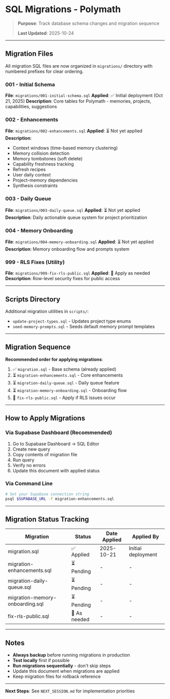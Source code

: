 # SQL Migrations - Polymath

> **Purpose**: Track database schema changes and migration sequence
>
> **Last Updated**: 2025-10-24

---

## Migration Files

All migration SQL files are now organized in `migrations/` directory with numbered prefixes for clear ordering.

### 001 - Initial Schema
**File**: `migrations/001-initial-schema.sql`
**Applied**: ✅ Initial deployment (Oct 21, 2025)
**Description**: Core tables for Polymath - memories, projects, capabilities, suggestions

### 002 - Enhancements
**File**: `migrations/002-enhancements.sql`
**Applied**: ⏳ Not yet applied
**Description**:
- Context windows (time-based memory clustering)
- Memory collision detection
- Memory tombstones (soft delete)
- Capability freshness tracking
- Refresh recipes
- User daily context
- Project-memory dependencies
- Synthesis constraints

### 003 - Daily Queue
**File**: `migrations/003-daily-queue.sql`
**Applied**: ⏳ Not yet applied
**Description**: Daily actionable queue system for project prioritization

### 004 - Memory Onboarding
**File**: `migrations/004-memory-onboarding.sql`
**Applied**: ⏳ Not yet applied
**Description**: Memory onboarding flow and prompts system

### 999 - RLS Fixes (Utility)
**File**: `migrations/999-fix-rls-public.sql`
**Applied**: 🔧 Apply as needed
**Description**: Row-level security fixes for public access

---

## Scripts Directory

Additional migration utilities in `scripts/`:

- `update-project-types.sql` - Updates project type enums
- `seed-memory-prompts.sql` - Seeds default memory prompt templates

---

## Migration Sequence

**Recommended order for applying migrations**:

1. ✅ `migration.sql` - Base schema (already applied)
2. ⏳ `migration-enhancements.sql` - Core enhancements
3. ⏳ `migration-daily-queue.sql` - Daily queue feature
4. ⏳ `migration-memory-onboarding.sql` - Onboarding flow
5. 🔧 `fix-rls-public.sql` - Apply if RLS issues occur

---

## How to Apply Migrations

### Via Supabase Dashboard (Recommended)

1. Go to Supabase Dashboard → SQL Editor
2. Create new query
3. Copy contents of migration file
4. Run query
5. Verify no errors
6. Update this document with applied status

### Via Command Line

```bash
# Set your Supabase connection string
psql $SUPABASE_URL -f migration-enhancements.sql
```

---

## Migration Status Tracking

| Migration | Status | Date Applied | Applied By |
|-----------|--------|--------------|------------|
| migration.sql | ✅ Applied | 2025-10-21 | Initial deployment |
| migration-enhancements.sql | ⏳ Pending | - | - |
| migration-daily-queue.sql | ⏳ Pending | - | - |
| migration-memory-onboarding.sql | ⏳ Pending | - | - |
| fix-rls-public.sql | 🔧 As needed | - | - |

---

## Notes

- **Always backup** before running migrations in production
- **Test locally** first if possible
- **Run migrations sequentially** - don't skip steps
- Update this document when migrations are applied
- Keep migration files for rollback reference

---

**Next Steps**: See `NEXT_SESSION.md` for implementation priorities
